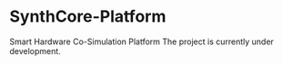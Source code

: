 # SynthCore-Platform
Smart Hardware Co-Simulation Platform
The project is currently under development.
